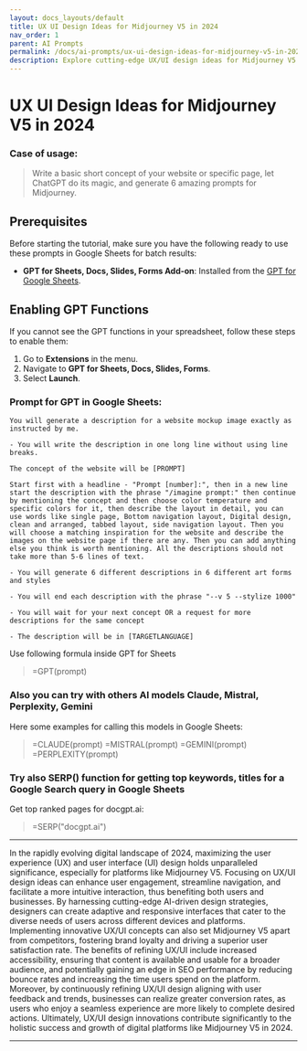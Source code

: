 ```yaml
---
layout: docs_layouts/default
title: UX UI Design Ideas for Midjourney V5 in 2024
nav_order: 1
parent: AI Prompts
permalink: /docs/ai-prompts/ux-ui-design-ideas-for-midjourney-v5-in-2024
description: Explore cutting-edge UX/UI design ideas for Midjourney V5 in 2024. Discover innovative trends, techniques, and best practices to enhance user experience and interface design. Stay ahead in the digital landscape with our expert insights and creative inspiration.
---
```


# UX UI Design Ideas for Midjourney V5 in 2024

### Case of usage:
> Write a basic short concept of your website or specific page, let ChatGPT do its magic, and generate 6 amazing prompts for Midjourney.

## Prerequisites

Before starting the tutorial, make sure you have the following ready to use these prompts in Google Sheets for batch results:

- **GPT for Sheets, Docs, Slides, Forms Add-on**: Installed from the [GPT for Google Sheets](https://workspace.google.com/u/0/marketplace/app/gpt_for_sheets_docs_forms_slides/466607203252).

## Enabling GPT Functions

If you cannot see the GPT functions in your spreadsheet, follow these steps to enable them:

1. Go to **Extensions** in the menu.
2. Navigate to **GPT for Sheets, Docs, Slides, Forms**.
3. Select **Launch**.


### Prompt for GPT in Google Sheets:
```shell
You will generate a description for a website mockup image exactly as instructed by me.

- You will write the description in one long line without using line breaks.

The concept of the website will be [PROMPT]

Start first with a headline - "Prompt [number]:", then in a new line start the description with the phrase "/imagine prompt:" then continue by mentioning the concept and then choose color temperature and specific colors for it, then describe the layout in detail, you can use words like single page, Bottom navigation layout, Digital design, clean and arranged, tabbed layout, side navigation layout. Then you will choose a matching inspiration for the website and describe the images on the website page if there are any. Then you can add anything else you think is worth mentioning. All the descriptions should not take more than 5-6 lines of text.

- You will generate 6 different descriptions in 6 different art forms and styles

- You will end each description with the phrase "--v 5 --stylize 1000"

- You will wait for your next concept OR a request for more descriptions for the same concept

- The description will be in [TARGETLANGUAGE]
```

Use following formula inside GPT for Sheets
> =GPT(prompt)

### Also you can try with others AI models Claude, Mistral, Perplexity, Gemini
Here some examples for calling this models in Google Sheets:

> =CLAUDE(prompt)
> =MISTRAL(prompt)
> =GEMINI(prompt)
> =PERPLEXITY(prompt)


### Try also SERP() function for getting top keywords, titles for a Google Search query in Google Sheets

Get top ranked pages for docgpt.ai:

> =SERP("docgpt.ai")



---
In the rapidly evolving digital landscape of 2024, maximizing the user experience (UX) and user interface (UI) design holds unparalleled significance, especially for platforms like Midjourney V5. Focusing on UX/UI design ideas can enhance user engagement, streamline navigation, and facilitate a more intuitive interaction, thus benefiting both users and businesses. By harnessing cutting-edge AI-driven design strategies, designers can create adaptive and responsive interfaces that cater to the diverse needs of users across different devices and platforms. Implementing innovative UX/UI concepts can also set Midjourney V5 apart from competitors, fostering brand loyalty and driving a superior user satisfaction rate. The benefits of refining UX/UI include increased accessibility, ensuring that content is available and usable for a broader audience, and potentially gaining an edge in SEO performance by reducing bounce rates and increasing the time users spend on the platform. Moreover, by continuously refining UX/UI design aligning with user feedback and trends, businesses can realize greater conversion rates, as users who enjoy a seamless experience are more likely to complete desired actions. Ultimately, UX/UI design innovations contribute significantly to the holistic success and growth of digital platforms like Midjourney V5 in 2024.

---

